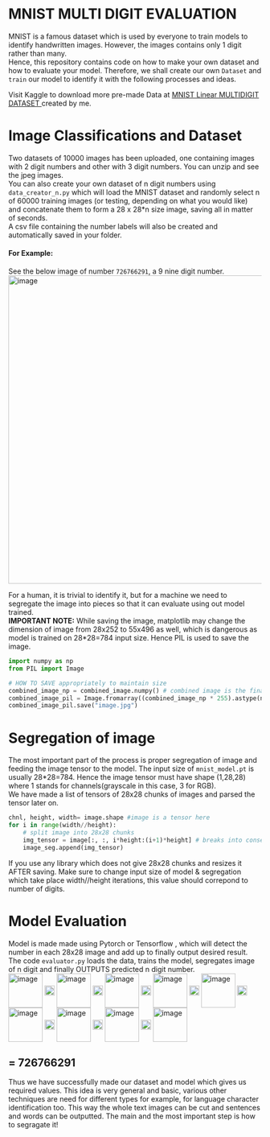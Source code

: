 # MNIST MULTI DIGIT EVALUATION

MNIST is a famous dataset which is used by everyone to train models to identify handwritten images. 
However, the images contains only 1 digit rather than many.
<br> Hence, this repository contains code on how to make your own dataset and how to evaluate your model.
Therefore, we shall create our own `Dataset` and `train` our model to identify it with the following processes and ideas.
<br>

Visit Kaggle to download more pre-made Data at <a href="https://www.kaggle.com/datasets/anirudhgupta1729/mnist-linear-multidigit-dataset/data"> MNIST Linear MULTIDIGIT DATASET </a> created by me.
# Image Classifications and Dataset
Two datasets of 10000 images has been uploaded, one containing images with 2 digit numbers and other with 3 digit numbers. You can unzip and see the jpeg images.
<br> You can also create your own dataset of n digit numbers using `data_creator_n.py` which will load the MNIST dataset and randomly select n of 60000 training images
(or testing, depending on what you would like) and concatenate them to form a 28 x 28*n size image, saving all in matter of seconds.<br>
A csv file containing the number labels will also be created and automatically saved in your folder.
<br> <h4> For Example: </h4>
See the below image of number `726766291`, a 9 nine digit number. <br>
<img width="613" alt="image" src="https://github.com/AnirudhG07/MNIST_MultiDigitEvaluator/assets/146579014/19a25a5d-5ca8-4178-8cfb-99bdf7f0cb6c">

For a human, it is trivial to identify it, but for a machine we need to segregate the image into pieces so that it can evaluate using out model trained.
<br> **IMPORTANT NOTE:** 
While saving the image, matplotlib may change the dimension of image from 28x252 to 55x496 as well, which is dangerous as model is trained on 28*28=784 input size.
Hence PIL is used to save the image.
```python
import numpy as np
from PIL import Image

# HOW TO SAVE appropriately to maintain size
combined_image_np = combined_image.numpy() # combined image is the final concatenated image 
combined_image_pil = Image.fromarray((combined_image_np * 255).astype(np.uint8))
combined_image_pil.save("image.jpg")
```
# Segregation of image
The most important part of the process is proper segregation of image and feeding the image tensor to the model. The input size of `mnist_model.pt` is usually 28*28=784. Hence the image tensor must have shape (1,28,28) where 1 stands for channels(grayscale in this case, 3 for RGB). 
<br> We have made a list of tensors of 28x28 chunks of images and parsed the tensor later on.
```python
chnl, height, width= image.shape #image is a tensor here 
for i in range(width//height):
    # split image into 28x28 chunks 
    img_tensor = image[:, :, i*height:(i+1)*height] # breaks into consecutive image tensors
    image_seg.append(img_tensor)
```
If you use any library which does not give 28x28 chunks and resizes it AFTER saving. Make sure to change input size of model & segregation which take place width//height iterations, this value should correpond to number of digits.
# Model Evaluation
Model is made made using Pytorch or Tensorflow , which will detect the number in each 28x28 image and add up to finally output desired result.<br>
The code `evaluator.py` loads the data, trains the model, segregates image of n digit and finally OUTPUTS predicted n digit number.<br>
<img width="68" alt="image" align="center"  src="https://github.com/AnirudhG07/MNIST_MultiDigitEvaluator/assets/146579014/ed279fc6-0f49-4f34-a058-1044b0b3872b"> <img width="20" alt="image" align="center" src="https://github.com/AnirudhG07/MNIST_MultiDigitEvaluator/assets/146579014/d96cae34-2b39-4980-956f-1e35ffe577b4">
<img width="68" alt="image" align="center"  src="https://github.com/AnirudhG07/MNIST_MultiDigitEvaluator/assets/146579014/0f7151be-b7ce-474c-af13-264e1c9d7cad"> <img width="20" alt="image" align="center" src="https://github.com/AnirudhG07/MNIST_MultiDigitEvaluator/assets/146579014/fc2eb384-02e4-4795-9fd7-e456176da046">
<img width="68" alt="image" align="center"  src="https://github.com/AnirudhG07/MNIST_MultiDigitEvaluator/assets/146579014/46427fa1-06c5-427e-82b2-8e3ccd8bfdd8"> <img width="20" alt="image" align="center" src="https://github.com/AnirudhG07/MNIST_MultiDigitEvaluator/assets/146579014/7a3629d0-5850-461d-ac27-b4d2d3ff8ded">
<img width="68" alt="image" align="center" src="https://github.com/AnirudhG07/MNIST_MultiDigitEvaluator/assets/146579014/8f249b7f-3512-4824-9bee-7c4351f553b0"> <img width="20" alt="image" align="center" src="https://github.com/AnirudhG07/MNIST_MultiDigitEvaluator/assets/146579014/a086e297-32d3-4773-8843-12401996ee69">
<img width="68" alt="image" align="center" src="https://github.com/AnirudhG07/MNIST_MultiDigitEvaluator/assets/146579014/20cbaa2e-2148-41c9-9908-b6d27601ae7a"> <img width="20" alt="image" align="center" src="https://github.com/AnirudhG07/MNIST_MultiDigitEvaluator/assets/146579014/7e8239f5-a586-45df-bfab-51806aae80e9">
<img width="68" alt="image" align="center" src="https://github.com/AnirudhG07/MNIST_MultiDigitEvaluator/assets/146579014/dea47c78-0803-4175-8f2c-a37b3f8ef6f8"> <img width="20" alt="image" align="center" src="https://github.com/AnirudhG07/MNIST_MultiDigitEvaluator/assets/146579014/65b87df5-8c9d-4bd2-bd4e-acdefbf1c67e">
<img width="68" alt="image" align="center" src="https://github.com/AnirudhG07/MNIST_MultiDigitEvaluator/assets/146579014/36a1aaee-1512-4f22-a625-5792019966bc"> <img width="20" alt="image" align="center" src="https://github.com/AnirudhG07/MNIST_MultiDigitEvaluator/assets/146579014/aef4a0ae-795b-4618-b496-972a0931d687">
<img width="68" alt="image" align="center" src="https://github.com/AnirudhG07/MNIST_MultiDigitEvaluator/assets/146579014/adf2ea5c-1b74-4c78-bcc5-88c0ebf718e3"> <img width="20" alt="image" align="center" src="https://github.com/AnirudhG07/MNIST_MultiDigitEvaluator/assets/146579014/ab1453e6-9635-4169-829c-0a5f6c9f709f">
<img width="68" alt="image" align="center" src="https://github.com/AnirudhG07/MNIST_MultiDigitEvaluator/assets/146579014/20a399a7-8b0c-4b01-b873-ea8404fa167d"> <h2>**= 726766291**</h2>

Thus we have successfully made our dataset and model which gives us required values. This idea is very general and basic, various other techniques are need for different types for example, for language character identification too. This way the whole text images can be cut and sentences and words can be outputted. The main and the most important step is how to segragate it!
